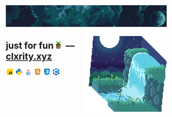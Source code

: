<div id='main'>
  <div id='top-images'>
    <span>
      <img src='./images/clxrity_banner.png' />
      <img src='./images/clxrity_fountain.gif' align='right' />
    </span>
  </div>
  <h1>
    <span>
     just for fun <img src='./images/potted_plant.gif' width='25px' height='25px' /> — <a href='https://clxrity.xyz' target='_blank'>
     clxrity.xyz
      </a>
    </span>
  </h1>
  <div id='code-icons'>
	  <span>
		  <img src='./images/icons/javascript.png' width='25px' height='25px' />
		  <img src='./images/icons/python.png' width='25px' height='25px' />
		  <img src='./images/icons/java.png' width='25px' height='25px' />
		  <img src='./images/icons/html.png' width='25px' height='25px' />
		  <img src='./images/icons/css.png' width='25px' height='25px' />
		  <img src='./images/icons/cpp.png' width='25px' height='25px' />
	  </span>
  </div>
</div>
